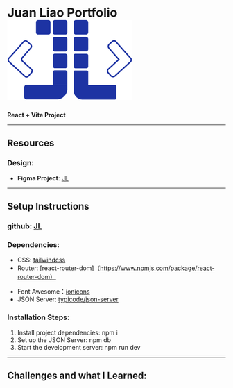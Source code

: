 # Juan Liao Portfolio ![Company Logo](./public/assets/images/logo.png)

**React + Vite Project**

---

## Resources

### Design:

- **Figma Project**: [JL](https://www.figma.com/design/GcaCmmqIlHGm63d8NbpoYX/portfolio?node-id=0-1&p=f&t=ygJrSI6sgyDbd5rS-0)

---

## Setup Instructions

### github: [JL](https://github.com/blueberryliaojuan/bloomie.git)

### Dependencies:

- CSS: [tailwindcss](https://tailwindcss.com/)
- Router: [react-router-dom]（https://www.npmjs.com/package/react-router-dom）
<!-- - classname: [classnames](https://www.npmjs.com/package/classnames) -->
- Font Awesome：[ionicons](https://docs.fontawesome.com/web/use-with/react)
- JSON Server: [typicode/json-server](https://github.com/typicode/json-server)

### Installation Steps:

1. Install project dependencies: npm i
2. Set up the JSON Server:
   npm db
3. Start the development server: npm run dev

---

## Challenges and what I Learned:
